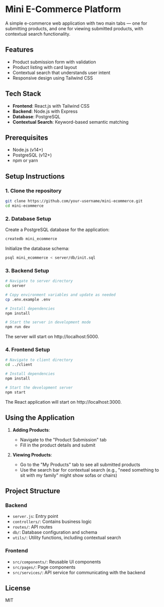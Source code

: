 # Mini E-Commerce Platform

A simple e-commerce web application with two main tabs — one for submitting products, and one for viewing submitted products, with contextual search functionality.

## Features

- Product submission form with validation
- Product listing with card layout
- Contextual search that understands user intent
- Responsive design using Tailwind CSS

## Tech Stack

- **Frontend**: React.js with Tailwind CSS
- **Backend**: Node.js with Express
- **Database**: PostgreSQL
- **Contextual Search**: Keyword-based semantic matching

## Prerequisites

- Node.js (v14+)
- PostgreSQL (v12+)
- npm or yarn

## Setup Instructions

### 1. Clone the repository

```bash
git clone https://github.com/your-username/mini-ecommerce.git
cd mini-ecommerce
```

### 2. Database Setup

Create a PostgreSQL database for the application:

```bash
createdb mini_ecommerce
```

Initialize the database schema:

```bash
psql mini_ecommerce < server/db/init.sql
```

### 3. Backend Setup

```bash
# Navigate to server directory
cd server

# Copy environment variables and update as needed
cp .env.example .env

# Install dependencies
npm install

# Start the server in development mode
npm run dev
```

The server will start on http://localhost:5000.

### 4. Frontend Setup

```bash
# Navigate to client directory
cd ../client

# Install dependencies
npm install

# Start the development server
npm start
```

The React application will start on http://localhost:3000.

## Using the Application

1. **Adding Products**: 
   - Navigate to the "Product Submission" tab
   - Fill in the product details and submit

2. **Viewing Products**:
   - Go to the "My Products" tab to see all submitted products
   - Use the search bar for contextual search (e.g., "need something to sit with my family" might show sofas or chairs)

## Project Structure

### Backend

- `server.js`: Entry point
- `controllers/`: Contains business logic
- `routes/`: API routes
- `db/`: Database configuration and schema
- `utils/`: Utility functions, including contextual search

### Frontend

- `src/components/`: Reusable UI components
- `src/pages/`: Page components
- `src/services/`: API service for communicating with the backend

## License

MIT